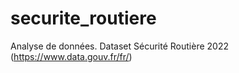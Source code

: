 # securite_routiere
Analyse de données. Dataset Sécurité Routière 2022 (https://www.data.gouv.fr/fr/)
